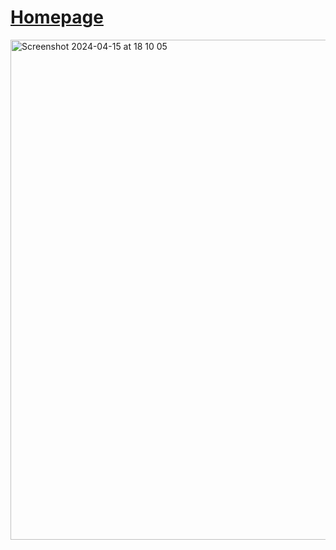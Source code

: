 # [Homepage](https://footypulse.netlify.app/)
<p float="left">
  <img width="800" alt="Screenshot 2024-04-15 at 18 10 05" src="https://github.com/luisrrv/footy-pulse/assets/69304255/c7e37854-8164-4bc1-a90e-3f8fff80c548">
</p>
